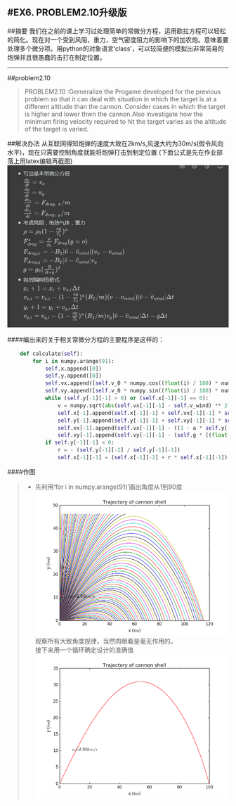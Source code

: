 #EX6. PROBLEM2.10升级版
------
##摘要
我们在之前的课上学习过处理简单的常微分方程，运用欧拉方程可以轻松的简化。现在对一个受到风阻，重力，空气密度阻力的影响下的加农炮。意味着要处理多个微分项。用python的对象语言‘class’，可以较简便的模拟出非常简易的炮弹并且很愚蠢的击打在制定位置。

------
##problem2.10
>PROBLEM2.10 :Gerneralize the Progame developed for the previous problem so that it can deal with situation in which the target is at a different altitude than the cannon.
Consider cases in which the target is higher and lower thwn the cannon.Also investigate how the minimum firing velocity required to hit the target varies as the altitude of the target is varied.

##解决办法
从互联网得知炮弹的速度大致在2km/s,风速大约为30m/s(假令风向水平)，现在只需要控制角度就能将炮弹打击到制定位置
(下面公式是先在作业部落上用latex编辑再截图)
![](https://github.com/jigga301/compuational_physics_N2014301020070/blob/master/EX6/QQ%E6%88%AA%E5%9B%BE20161024004807.png)

####编出来的关于相关常微分方程的主要程序是这样的：
```python
    def calculate(self):
        for i in numpy.arange(91):
            self.x.append([0])
            self.y.append([0])
            self.vx.append([self.v_0 * numpy.cos((float(i) / 180) * numpy.pi)])
            self.vy.append([self.v_0 * numpy.sin((float(i) / 180) * numpy.pi)])
            while (self.y[-1][-1] > 0) or (self.x[-1][-1] == 0):
                v = numpy.sqrt(abs(self.vx[-1][-1] - self.v_wind) ** 2 + (self.vy[-1][-1]) ** 2)
                self.x[-1].append(self.x[-1][-1] + self.vx[-1][-1] * self.dt)
                self.y[-1].append(self.y[-1][-1] + self.vy[-1][-1] * self.dt)
                self.vx[-1].append(self.vx[-1][-1] - ((1 - a * self.y[-1][-1] / T0) ** alpha) * B2 * v * (self.vx[-1][-1] - self.v_wind) * self.dt)
                self.vy[-1].append(self.vy[-1][-1] - (self.g * ((float(R) / (R + self.y[-1][-1])) ** 2) + ((1 - a * self.y[-1][-1] / T0) ** alpha) * B2 * v * self.vy[-1][-1]) * self.dt)
            if self.y[-1][-1] < 0:
                r = - (self.y[-1][-2] / self.y[-1][-1])
                self.x[-1][-1] = (self.x[-1][-2] + r * self.x[-1][-1]) / (r + 1)  

```
####作图
> * 先利用‘for i in numpy.arange(91)’画出角度从1到90度
![](https://github.com/jigga301/compuational_physics_N2014301020070/blob/master/EX6/1%E5%88%B090%E5%BA%A6%E9%A3%9E%E8%A1%8C%E7%82%AE%E5%BC%B9.png)<br>
观察所有大致角度规律，当然肉眼看是毫无作用的。<br>
>接下来用一个循环确定设计的准确值
![](https://github.com/jigga301/compuational_physics_N2014301020070/blob/master/EX6/figure_1.png)
